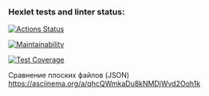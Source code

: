 ### Hexlet tests and linter status:
[![Actions Status](https://github.com/Viktoria707/frontend-project-46/actions/workflows/hexlet-check.yml/badge.svg)](https://github.com/Viktoria707/frontend-project-46/actions)

[![Maintainability](https://api.codeclimate.com/v1/badges/8e198e001a0024167ae4/maintainability)](https://codeclimate.com/github/Viktoria707/frontend-project-46/maintainability)

[![Test Coverage](https://api.codeclimate.com/v1/badges/8e198e001a0024167ae4/test_coverage)](https://codeclimate.com/github/Viktoria707/frontend-project-46/test_coverage)

Сравнение плоских файлов (JSON)
https://asciinema.org/a/qhcQWmkaDu8kNMDjWvd2Ooh1k